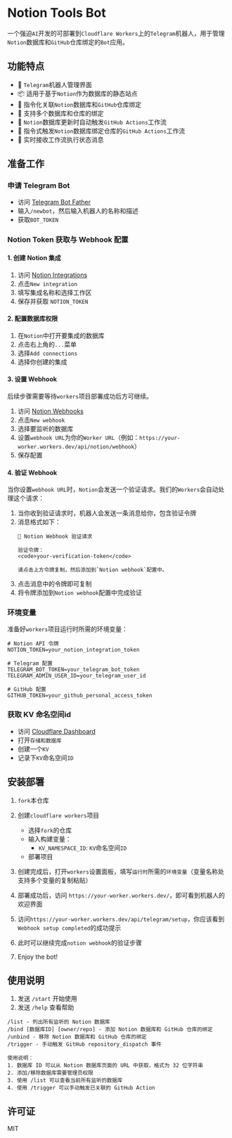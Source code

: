 # Notion Tools Bot

一个强迫`AI`开发的可部署到`Cloudflare Workers`上的`Telegram`机器人，用于管理`Notion`数据库和`GitHub`仓库绑定的`Bot`应用。

## 功能特点

- 🤖 `Telegram`机器人管理界面
- 📦 适用于基于`Notion`作为数据库的静态站点
- 🔄 指令化关联`Notion`数据库和`GitHub`仓库绑定
- 🔗 支持多个数据库和仓库的绑定
- 📝 `Notion`数据库更新时自动触发`GitHub Actions`工作流
- 📝 指令式触发`Notion`数据库绑定仓库的`GitHub Actions`工作流
- 🔔 实时接收工作流执行状态消息

## 准备工作

### 申请 Telegram Bot
- 访问 [Telegram Bot Father](https://t.me/BotFather)
- 输入`/newbot`，然后输入机器人的名称和描述
- 获取`BOT_TOKEN`

### Notion Token 获取与 Webhook 配置

#### 1. 创建 Notion 集成

1. 访问 [Notion Integrations](https://www.notion.so/profile/integrations)
2. 点击`New integration`
3. 填写集成名称和选择工作区
4. 保存并获取 `NOTION_TOKEN`

#### 2. 配置数据库权限

1. 在`Notion`中打开要集成的数据库
2. 点击右上角的`...`菜单
3. 选择`Add connections`
4. 选择你创建的集成

#### 3. 设置 Webhook

后续步骤需要等待`workers`项目部署成功后方可继续。

1. 访问 [Notion Webhooks](https://www.notion.so/profile/integrations)
2. 点击`New webhook`
3. 选择要监听的数据库
4. 设置`webhook URL`为你的`Worker URL`（例如：`https://your-worker.workers.dev/api/notion/webhook`）
5. 保存配置

#### 4. 验证 Webhook

当你设置`webhook URL`时，`Notion`会发送一个验证请求。我们的`Workers`会自动处理这个请求：

1. 当你收到验证请求时，机器人会发送一条消息给你，包含验证令牌
2. 消息格式如下：
   ```
   🔔 Notion Webhook 验证请求

   验证令牌：
   <code>your-verification-token</code>

   请点击上方令牌复制，然后添加到`Notion webhook`配置中。
   ```
3. 点击消息中的令牌即可复制
4. 将令牌添加到`Notion webhook`配置中完成验证

### 环境变量

准备好`workers`项目运行时所需的环境变量：

```env
# Notion API 令牌
NOTION_TOKEN=your_notion_integration_token

# Telegram 配置
TELEGRAM_BOT_TOKEN=your_telegram_bot_token
TELEGRAM_ADMIN_USER_ID=your_telegram_user_id

# GitHub 配置
GITHUB_TOKEN=your_github_personal_access_token
```

### 获取 KV 命名空间id

- 访问 [Cloudflare Dashboard](https://dash.cloudflare.com)
- 打开`存储和数据库`
- 创建一个`KV`
- 记录下`KV`命名空间`ID`

## 安装部署

1. `fork`本仓库

2. 创建`cloudflare workers`项目
   - 选择`fork`的仓库
   - 输入构建变量：
      - `KV_NAMESPACE_ID`: `KV`命名空间`ID`
   - 部署项目
3. 创建完成后，打开`workers`设置面板，填写`运行时`所需的`环境变量`（变量名称处支持多个变量的复制粘贴）

4. 部署成功后，访问 `https://your-worker.workers.dev/`，即可看到机器人的欢迎界面

5. 访问`https://your-worker.workers.dev/api/telegram/setup`，你应该看到`Webhook setup completed`的成功提示

6. 此时可以继续完成`notion webhook`的验证步骤

7. Enjoy the bot!

## 使用说明

1. 发送 `/start` 开始使用
2. 发送 `/help` 查看帮助
```
/list - 列出所有监听的 Notion 数据库
/bind [数据库ID] [owner/repo] - 添加 Notion 数据库和 GitHub 仓库的绑定
/unbind - 移除 Notion 数据库和 GitHub 仓库的绑定
/trigger - 手动触发 GitHub repository_dispatch 事件

使用说明：
1. 数据库 ID 可以从 Notion 数据库页面的 URL 中获取，格式为 32 位字符串
2. 添加/移除数据库需要管理员权限
3. 使用 /list 可以查看当前所有监听的数据库
4. 使用 /trigger 可以手动触发已关联的 GitHub Action
```

## 许可证

MIT 
